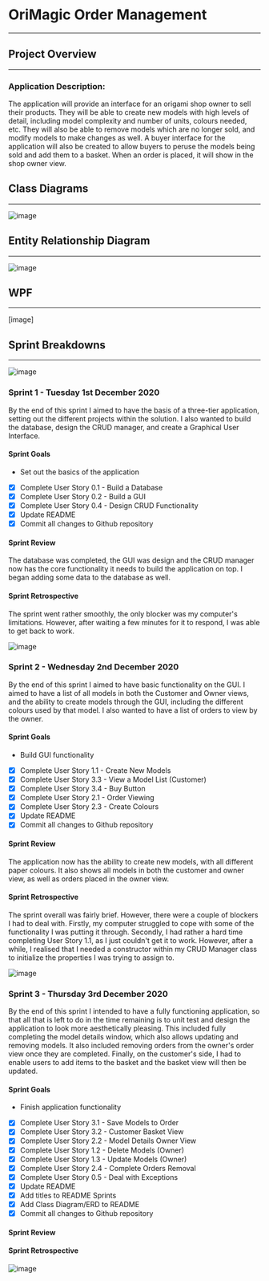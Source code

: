 # OriMagic Order Management
---
## Project Overview 
---
### Application Description:
The application will provide an interface for an origami shop owner to sell their products. They will be able to create new models with high levels of detail, including model complexity and number of units, colours needed, etc. They will also be able to remove models which are no longer sold, and modify models to make changes as well. A buyer interface for the application will also be created to allow buyers to peruse the models being sold and add them to a basket. When an order is placed, it will show in the shop owner view.

## Class Diagrams
---
![image](https://github.com/Dragonkid1996/OriMagicOrderManagement/blob/main/ProjectImages/OverallClassDiagram.png)

## Entity Relationship Diagram

---

![image](https://github.com/Dragonkid1996/OriMagicOrderManagement/blob/main/ProjectImages/OrigamiERD.jpg)

## WPF

---
[image]

## Sprint Breakdowns
---
![image](https://github.com/Dragonkid1996/OriMagicOrderManagement/blob/main/ProjectImages/ProjectBoard.PNG)



### Sprint 1 - Tuesday 1st December 2020

By the end of this sprint I aimed to have the basis of a three-tier application, setting out the different projects within the solution. I also wanted to build the database, design the CRUD manager, and create a Graphical User Interface.

#### Sprint Goals

* Set out the basics of the application
- [x] Complete User Story 0.1 - Build a Database
- [x] Complete User Story 0.2 - Build a GUI
- [x] Complete User Story 0.4 - Design CRUD Functionality
- [x] Update README
- [x] Commit all changes to Github repository

#### Sprint Review

The database was completed, the GUI was design and the CRUD manager now has the core functionality it needs to build the application on top. I began adding some data to the database as well.

#### Sprint Retrospective

The sprint went rather smoothly, the only blocker was my computer's limitations. However, after waiting a few minutes for it to respond, I was able to get back to work.

![image](https://github.com/Dragonkid1996/OriMagicOrderManagement/blob/main/ProjectImages/ProjectBoardSprint1.PNG)



### Sprint 2 - Wednesday 2nd December 2020

By the end of this sprint I aimed to have basic functionality on the GUI. I aimed to have a list of all models in both the Customer and Owner views, and the ability to create models through the GUI, including the different colours used by that model. I also wanted to have a list of orders to view by the owner.

#### Sprint Goals

* Build GUI functionality
- [x] Complete User Story 1.1 - Create New Models
- [x] Complete User Story 3.3 - View a Model List (Customer) 
- [x] Complete User Story 3.4 - Buy Button
- [x] Complete User Story 2.1 - Order Viewing
- [x] Complete User Story 2.3 - Create Colours
- [x] Update README
- [x] Commit all changes to Github repository

#### Sprint Review

The application now has the ability to create new models, with all different paper colours. It also shows all models in both the customer and owner view, as well as orders placed in the owner view.

#### Sprint Retrospective

The sprint overall was fairly brief. However, there were a couple of blockers I had to deal with. Firstly, my computer struggled to cope with some of the functionality I was putting it through. Secondly, I had rather a hard time completing User Story 1.1, as I just couldn't get it to work. However, after a while, I realised that I needed a constructor within my CRUD Manager class to initialize the properties I was trying to assign to.

![image](https://github.com/Dragonkid1996/OriMagicOrderManagement/blob/main/ProjectImages/ProjectBoardSprint2.PNG)



### Sprint 3 - Thursday 3rd December 2020

By the end of this sprint I intended to have a fully functioning application, so that all that is left to do in the time remaining is to unit test and design the application to look more aesthetically pleasing. This included fully completing the model details window, which also allows updating and removing models. It also included removing orders from the owner's order view once they are completed. Finally, on the customer's side, I had to enable users to add items to the basket and the basket view will then be updated.

#### Sprint Goals

* Finish application functionality

- [x] Complete User Story 3.1 - Save Models to Order
- [x] Complete User Story 3.2 - Customer Basket View
- [x] Complete User Story 2.2 - Model Details Owner View
- [x] Complete User Story 1.2 - Delete Models (Owner)
- [x] Complete User Story 1.3 - Update Models (Owner)
- [x] Complete User Story 2.4 - Complete Orders Removal
- [x] Complete User Story 0.5 - Deal with Exceptions
- [x] Update README
- [x] Add titles to README Sprints
- [x] Add Class Diagram/ERD to README
- [x] Commit all changes to Github repository

#### Sprint Review

#### Sprint Retrospective

![image](https://github.com/Dragonkid1996/OriMagicOrderManagement/blob/main/ProjectImages/ProjectBoardSprint3.PNG)



